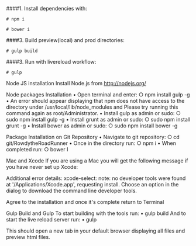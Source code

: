 ####1. Install dependencies with:

``` # npm i ```

``` # bower i ```

####3. Build preview(local) and prod directories:

``` # gulp build ```

####3. Run with livereload workflow:

``` # gulp  ```




Node JS installation
Install Node.js from http://nodejs.org/

Node packages Installation
	• Open terminal and enter: 
		○ npm install gulp -g
	• An error should appear displaying that npm does not have access to the directory under /usr/local/lib/node_modules and Please try running this command again as root/Administrator.
	• Install gulp as admin or sudo:
		○ sudo npm install gulp -g
	• Install grunt as admin or sudo:
		○ sudo npm install grunt -g
	• Install bower as admin or sudo:
		○ sudo npm install bower -g

Package Installation on Git Repository
	• Navigate to git repository: 
		○ cd git/RowdytheRoadRunner
	• Once in the directory run:
		○  npm i
	• When completed run:
		○ bower I
	
Mac and Xcode
If you are using a Mac you will get the following message if you have never set up Xcode:

Additional error details:
xcode-select: note: no developer tools were found at '/Applications/Xcode.app', requesting install. Choose an option in the dialog to download the command line developer tools.

Agree to the installation and once it's complete return to Terminal

Gulp Build and Gulp
To start building with the tools run:
	• gulp build
And to start the live reload server run:
	• gulp

This should open a new tab in your default browser displaying all files and preview html files.
